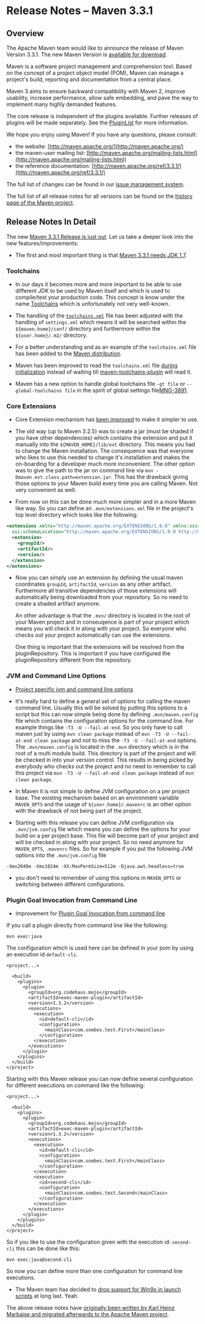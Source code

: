 # Release Notes &#x2013; Maven 3.3.1

<!--
Licensed to the Apache Software Foundation (ASF) under one
or more contributor license agreements.  See the NOTICE file
distributed with this work for additional information
regarding copyright ownership.  The ASF licenses this file
to you under the Apache License, Version 2.0 (the
"License"); you may not use this file except in compliance
with the License.  You may obtain a copy of the License at

http://www.apache.org/licenses/LICENSE-2.0

Unless required by applicable law or agreed to in writing,
software distributed under the License is distributed on an
"AS IS" BASIS, WITHOUT WARRANTIES OR CONDITIONS OF ANY
KIND, either express or implied.  See the License for the
specific language governing permissions and limitations
under the License.
-->

## Overview

The Apache Maven team would like to announce the release of Maven Version 3.3.1. The new
Maven Version is [available for download][0].

Maven is a software project management and comprehension tool. Based on the concept of a project object model
(POM), Maven can manage a project's build, reporting and documentation from a central place.

Maven 3 aims to ensure backward compatibility with Maven 2, improve usability, increase performance, allow safe embedding, and pave the way to implement many highly demanded features.

The core release is independent of the plugins available. Further releases of plugins will be made separately.
See the [PluginList][1] for more information.

We hope you enjoy using Maven! If you have any questions, please consult:

- the website: [http://maven.apache.org/](http://maven.apache.org/)
- the maven-user mailing list: [http://maven.apache.org/mailing-lists.html](http://maven.apache.org/mailing-lists.html)
- the reference documentation: [http://maven.apache.org/ref/3.3.1/](http://maven.apache.org/ref/3.3.1/)

The full list of changes can be found in our [issue management system][4].

The full list of all release notes for all versions can be found on the [history page of the
Maven project][5].

## Release Notes In Detail

The new [Maven 3.3.1 Release is just out](http://mail-archives.apache.org/mod_mbox/maven-announce/201503.mbox/%3C1954448.IV3m89R0sE%40herve-desktop%3E). Let us take a deeper look into the new features/improvements:

* The first and most important thing is that [Maven 3.3.1 needs JDK 1.7][MNG-5780].

### Toolchains

* In our days it becomes more and more important to be able to use different JDK
  to be used by Maven itself and which is used to compile/test your production code.
  This concept is know under the name [Toolchains][0] which is unfortunately not very
  well-known.

* The handling of the [`toolchains.xml`][MNG-3891] file has been adjusted with the
  handling of `settings.xml` which means it will be searched within the
  `${maven.home}/conf/` directory and furthermore within the `${user.home}/.m2/` directory.

* For a better understanding and as an example of the `toolchains.xml` file has been added
  to the [Maven distribution][MNG-5745].

* Maven has been improved to read the `toolchains.xml` file [during initialization][MNG-5754] instead
  of waiting till [maven-toolchains-plugin][maven-toolchains-plugin] will read it.

* Maven has a new option to handle global toolchains file `-gt file` or `--global-toolchains file`
  in the spirit of global settings file[MNG-3891][MNG-3891].

### Core Extensions

* Core Extension mechanism has [been improved][MNG-5771] to make
  it simpler to use.

* The old way (up to Maven 3.2.5) was to create a jar (must be shaded if you have other dependencies)
  which contains the extension and put it manually into the `${MAVEN_HOME}/lib/ext` directory.
  This means you had to change the Maven installation. The consequence was that everyone who likes
  to use this needed to change it's installation and makes the on-boarding for a developer much
  more inconvenient. The other option was to give the path to the jar on command line via
  `mvn -Dmaven.ext.class.path=extension.jar`. This has the drawback giving those
  options to your Maven build every time you are calling Maven. Not very convenient as well.

* From now on this can be done much more simpler and in a more Maven like way. So
  you can define an `.mvn/extensions.xml` file in the project's top level directory which looks
  like the following:

```xml
<extensions xmlns="http://maven.apache.org/EXTENSIONS/1.0.0" xmlns:xsi="http://www.w3.org/2001/XMLSchema-instance"
  xsi:schemaLocation="http://maven.apache.org/EXTENSIONS/1.0.0 http://maven.apache.org/xsd/core-extensions-1.0.0.xsd">
  <extension>
    <groupId/>
    <artifactId/>
    <version/>
  </extension>
</extensions>
```

* Now you can simply use an extension by defining the usual maven coordinates
  `groupId`, `artifactId`, `version` as any other artifact. Furthermore all
  transitive dependencies of those extensions will automatically being downloaded
  from your repository. So no need to create a shaded artifact anymore.

  An other advantage is that the `.mvn/`
  directory is located in the root of your Maven project and in conseuqence
  is part of your project which means you will check it in along with
  your project. So everyone who checks out your project automatically
  can use the extensions.

  One thing is important that the extensions will be resolved from the
  pluginRepository. This is important if you have configured the pluginRepository
  different from the repository.

### JVM and Command Line Options

* [Project specific jvm and command line options][MNG-5767]

* It's really hard to define a general set of options for calling the maven
  command line. Usually this will be solved by putting this options to a script
  but this can now simple being done by defining
  `.mvn/maven.config` file which contains the
  configuration options for the command line. For example things like `-T3 -U
  --fail-at-end`. So you only have to call maven just by using `mvn clean
  package` instead of `mvn -T3 -U --fail-at-end clean package` and not to miss
  the `-T3 -U --fail-at-end` options. The `.mvn/maven.config`
  is located in the `.mvn` directory which is in the root
  of a multi module build. This directory is part of the project and will be checked
  in into your version control. This results in being picked by everybody who
  checks out the project and no need to remember to call this project
  via `mvn -T3 -U --fail-at-end clean package` instead of `mvn clean package`.

* In Maven it is not simple to define JVM configuration on a per project base.
  The existing mechanism based on an environment variable `MAVEN_OPTS` and the
  usage of `${user.home}/.mavenrc` is an other
  option with the drawback of not being part of the project.

* Starting with this release you can define JVM configuration via
  `.mvn/jvm.config` file which means you can define the
  options for your build on a per project base. This file will become part of
  your project and will be checked in along with your project. So no need anymore
  for `MAVEN_OPTS`, `.mavenrc` files. So for example if you put the following JVM
  options into the `.mvn/jvm.config` file

```
-Xmx2048m -Xms1024m -XX:MaxPermSize=512m -Djava.awt.headless=true
```

* you don't need to remember of using this options in `MAVEN_OPTS` or switching
  between different configurations.

### Plugin Goal Invocation from Command Line

* Improvement for [Plugin Goal Invocation from command line][MNG-5768]

If you call a plugin directly from command line like the following:

```
mvn exec:java
```

The configuration which is used here can be defined in your pom by using an execution id `default-cli`.

```
<project...>

  <build>
    <plugins>
      <plugin>
        <groupId>org.codehaus.mojo</groupId>
        <artifactId>exec-maven-plugin</artifactId>
        <version>1.3.2</version>
        <executions>
          <execution>
            <id>default-cli</id>
            <configuration>
              <mainClass>com.soebes.test.First</mainClass>
            </configuration>
          </execution>
        </executions>
      </plugin>
    </plugins>
  </build>
</project>
```

Starting with this Maven release you can now define several configuration for different
executions on command like the following:

```
<project...>

  <build>
    <plugins>
      <plugin>
        <groupId>org.codehaus.mojo</groupId>
        <artifactId>exec-maven-plugin</artifactId>
        <version>1.3.2</version>
        <executions>
          <execution>
            <id>default-cli</id>
            <configuration>
              <mainClass>com.soebes.test.First</mainClass>
            </configuration>
          </execution>
          <execution>
            <id>second-cli</id>
            <configuration>
              <mainClass>com.soebes.test.Second</mainClass>
            </configuration>
          </execution>
        </executions>
      </plugin>
    </plugins>
  </build>
</project>
```

So if you like to use the configuration given with the execution id:
`second-cli` this can be done like this:

```
mvn exec:java@second-cli
```

So now you can define more than one configuration for command line executions.

* The Maven team has decided to [drop support for Win9x in launch scripts](https://issues.apache.org/jira/browse/MNG-5776)
  at long last. Yeah.

The above release notes have [originally been written by Karl Heinz Marbaise
and migrated afterwards to the Apache Maven project](http://blog.soebes.de/blog/2015/03/17/apache-maven-3-dot-3-1-features/).

[0]: ../../download.html
[1]: ../../plugins/index.html
[2]: http://maven.apache.org/
[4]: https://issues.apache.org/jira/secure/ReleaseNote.jspa?projectId=12316922&amp;version=12330193
[5]: ../../docs/history.html
[maven-toolchains-plugin]: http://maven.apache.org/plugins/maven-toolchains-plugin/
[MNG-3891]: https://issues.apache.org/jira/browse/MNG-3891
[MNG-5745]: https://issues.apache.org/jira/browse/MNG-5745
[MNG-5754]: https://issues.apache.org/jira/browse/MNG-5754
[MNG-5771]: https://issues.apache.org/jira/browse/MNG-5771
[MNG-5767]: https://issues.apache.org/jira/browse/MNG-5767
[MNG-5768]: https://issues.apache.org/jira/browse/MNG-5768
[MNG-5780]: https://issues.apache.org/jira/browse/MNG-5780

